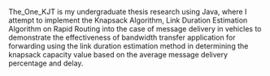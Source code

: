 The_One_KJT is my undergraduate thesis research using Java, where I attempt to implement the Knapsack Algorithm, Link Duration Estimation Algorithm on Rapid Routing into the case of message delivery in vehicles to demonstrate the effectiveness of bandwidth transfer application for forwarding using the link duration estimation method in determining the knapsack capacity value based on the average message delivery percentage and delay.
